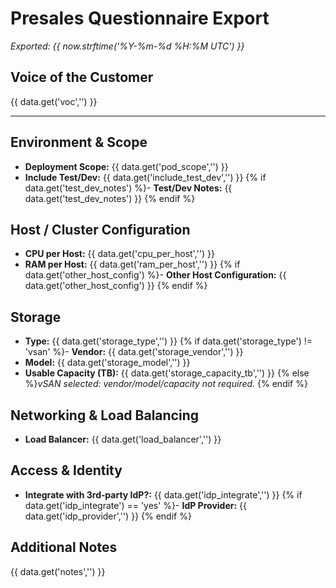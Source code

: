 
# Presales Questionnaire Export

_Exported: {{ now.strftime('%Y-%m-%d %H:%M UTC') }}_

## Voice of the Customer
{{ data.get('voc','') }}

---

## Environment & Scope
- **Deployment Scope:** {{ data.get('pod_scope','') }}
- **Include Test/Dev:** {{ data.get('include_test_dev','') }}
{% if data.get('test_dev_notes') %}- **Test/Dev Notes:** {{ data.get('test_dev_notes') }}
{% endif %}

## Host / Cluster Configuration
- **CPU per Host:** {{ data.get('cpu_per_host','') }}
- **RAM per Host:** {{ data.get('ram_per_host','') }}
{% if data.get('other_host_config') %}- **Other Host Configuration:** {{ data.get('other_host_config') }}
{% endif %}

## Storage
- **Type:** {{ data.get('storage_type','') }}
{% if data.get('storage_type') != 'vsan' %}- **Vendor:** {{ data.get('storage_vendor','') }}
- **Model:** {{ data.get('storage_model','') }}
- **Usable Capacity (TB):** {{ data.get('storage_capacity_tb','') }}
{% else %}_vSAN selected: vendor/model/capacity not required._
{% endif %}

## Networking & Load Balancing
- **Load Balancer:** {{ data.get('load_balancer','') }}

## Access & Identity
- **Integrate with 3rd‑party IdP?:** {{ data.get('idp_integrate','') }}
{% if data.get('idp_integrate') == 'yes' %}- **IdP Provider:** {{ data.get('idp_provider','') }}
{% endif %}

## Additional Notes
{{ data.get('notes','') }}

